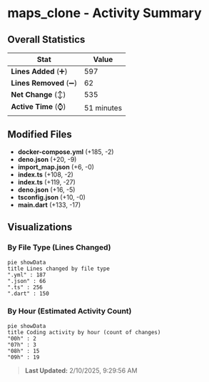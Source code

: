 # maps_clone - Activity Summary 

## Overall Statistics

| Stat                   | Value                                                             |
| ---------------------- | ----------------------------------------------------------------- |
| **Lines Added** (➕)   | 597                                          |
| **Lines Removed** (➖) | 62                                        |
| **Net Change** (↕)    | 535                |
| **Active Time** (⌚)   | 51 minutes |


## Modified Files
- **docker-compose.yml** (+185, -2)
- **deno.json** (+20, -9)
- **import_map.json** (+6, -0)
- **index.ts** (+108, -2)
- **index.ts** (+119, -27)
- **deno.json** (+16, -5)
- **tsconfig.json** (+10, -0)
- **main.dart** (+133, -17)

## Visualizations

### By File Type (Lines Changed)

```mermaid
pie showData
title Lines changed by file type
".yml" : 187
".json" : 66
".ts" : 256
".dart" : 150
```

### By Hour (Estimated Activity Count)

```mermaid
pie showData
title Coding activity by hour (count of changes)
"00h" : 2
"07h" : 3
"08h" : 15
"09h" : 19
```


> **Last Updated:** 2/10/2025, 9:29:56 AM